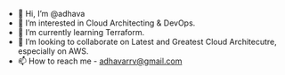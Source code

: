 - 👋 Hi, I’m @adhava
- 👀 I’m interested in Cloud Architecting & DevOps.
- 🌱 I’m currently learning Terraform.
- 💞️ I’m looking to collaborate on Latest and Greatest Cloud Architecutre, especially on AWS.
- 📫 How to reach me - adhavarrv@gmail.com

<!---
adhava/adhava is a ✨ special ✨ repository because its `README.md` (this file) appears on your GitHub profile.
You can click the Preview link to take a look at your changes.
--->
